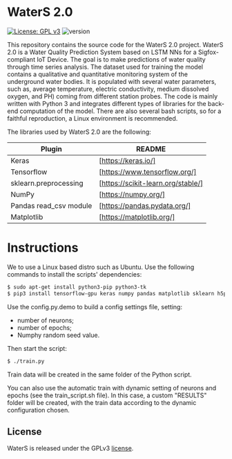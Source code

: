 # WaterS 2.0
[![License: GPL v3](https://img.shields.io/badge/License-GPLv3-green.svg)](https://www.gnu.org/licenses/gpl-3.0) ![version](https://img.shields.io/badge/version-2.0-brightgreen) 

This repository contains the source code for the WaterS 2.0 project.
WaterS 2.0 is a Water Quality Prediction System based on LSTM NNs for a Sigfox-compliant IoT Device.
The goal is to make predictions of water quality through time series analysis. 
The dataset used for training the model contains a qualitative and quantitative monitoring system of the underground water bodies. It is populated with several water parameters, such as, average temperature, electric conductivity, medium dissolved oxygen, and PH) coming from different station probes.
The code is mainly written with Python 3 and integrates different types of libraries for the back-end computation of the model. There are also several bash scripts, so for a faithful reproduction, a Linux environment is recommended.

The libraries used by WaterS 2.0 are the following:

| Plugin | README |
| ------ | ------ |
| Keras | [https://keras.io/] |
| Tensorflow | [https://www.tensorflow.org/] |
| sklearn.preprocessing | [https://scikit-learn.org/stable/] |
| NumPy | [https://numpy.org/] |
| Pandas read_csv module | [https://pandas.pydata.org/] |
| Matplotlib | [https://matplotlib.org/] |

# Instructions
We to use a Linux based distro such as Ubuntu.
Use the following commands to install the scripts' dependencies:

```sh
$ sudo apt-get install python3-pip python3-tk
$ pip3 install tensorflow-gpu keras numpy pandas matplotlib sklearn h5py
```

Use the config.py.demo to build a config settings file, setting:
- number of neurons;
- number of epochs;
- Numphy random seed value.

Then start the script:
```sh
$ ./train.py
```
Train data will be created in the same folder of the Python script.

You can also use the automatic train with dynamic setting of neurons and epochs (see the train_script.sh file). In this case, a custom "RESULTS" folder will be created, with the train data according to the dynamic configuration chosen.

License
----

WaterS is released under the GPLv3 <a href="LICENSE">license</a>.
